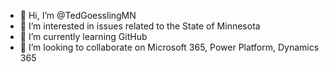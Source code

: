 - 👋 Hi, I’m @TedGoesslingMN
- 👀 I’m interested in issues related to the State of Minnesota
- 🌱 I’m currently learning GitHub
- 💞️ I’m looking to collaborate on Microsoft 365, Power Platform, Dynamics 365

<!---
TedGoesslingMN/TedGoesslingMN is a ✨ special ✨ repository because its `README.md` (this file) appears on your GitHub profile.
You can click the Preview link to take a look at your changes.
--->
